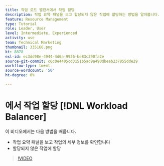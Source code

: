 ```yaml
---
title: 작업 로드 밸런서에서 작업 할당
description: 작업 요약 패널을 보고 할당되지 않은 작업에 할당하는 방법을 알아봅니다.
feature: Resource Management
type: Tutorial
role: Leader, User
level: Intermediate, Experienced
activity: use
team: Technical Marketing
thumbnail: 335166.png
kt: 8878
exl-id: ec3dd98e-4944-4d6a-9936-be83c390fa2e
source-git-commit: c6c0e4405cd3151b5ad9a490dbeab237855dde29
workflow-type: tm+mt
source-wordcount: '50'
ht-degree: 0%

---
```


# 에서 작업 할당 [!DNL Workload Balancer]

이 비디오에서는 다음 방법을 배웁니다.

* 작업 요약 패널을 보고 작업의 세부 정보를 확인합니다
* 할당되지 않은 작업에 할당


>[!VIDEO](https://video.tv.adobe.com/v/335166/?quality=12)
